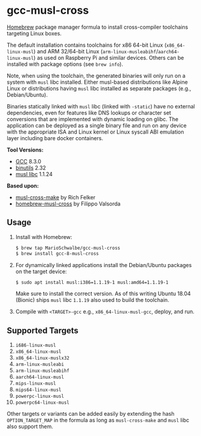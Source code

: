 gcc-musl-cross
==============

[Homebrew](https://brew.sh/) package manager formula to install cross-compiler toolchains targeting
Linux boxes.

The default installation contains toolchains for x86 64-bit Linux (`x86_64-linux-musl`) and ARM
32/64-bit Linux (`arm-linux-musleabihf`/`aarch64-linux-musl`) as used on Raspberry Pi and similar
devices. Others can be installed with package options (see `brew info`).

Note, when using the toolchain, the generated binaries will only run on a system with `musl` libc
installed. Either musl-based distributions like Alpine Linux or distributions having `musl` libc
installed as separate packages (e.g., Debian/Ubuntu).

Binaries statically linked with `musl` libc (linked with `-static`) have no external dependencies,
even for features like DNS lookups or character set conversions that are implemented with dynamic
loading on glibc. The application can be deployed as a single binary file and run on any device
with the appropriate ISA and Linux kernel or Linux syscall ABI emulation layer including bare docker
containers.

**Tool Versions:**
- [GCC](https://gcc.gnu.org/) 8.3.0
- [binutils](https://www.gnu.org/software/binutils/) 2.32
- [musl libc](https://www.musl-libc.org/) 1.1.24

**Based upon:**
- [musl-cross-make](https://github.com/richfelker/musl-cross-make) by Rich Felker
- [homebrew-musl-cross](https://github.com/FiloSottile/homebrew-musl-cross) by Filippo Valsorda


Usage
-----

1. Install with Homebrew:
    ```sh
    $ brew tap MarioSchwalbe/gcc-musl-cross
    $ brew install gcc-8-musl-cross
    ```

2. For dynamically linked applications install the Debian/Ubuntu packages on the target device:
    ```sh
    $ sudo apt install musl:i386=1.1.19-1 musl:amd64=1.1.19-1
    ```
    Make sure to install the correct version. As of this writing Ubuntu 18.04 (Bionic) ships `musl`
    libc `1.1.19` also used to build the toolchain.

3. Compile with `<TARGET>-gcc` e.g., `x86_64-linux-musl-gcc`, deploy, and run.


Supported Targets
-----------------

1. `i686-linux-musl`
1. `x86_64-linux-musl`
1. `x86_64-linux-muslx32`
1. `arm-linux-musleabi`
1. `arm-linux-musleabihf`
1. `aarch64-linux-musl`
1. `mips-linux-musl`
1. `mips64-linux-musl`
1. `powerpc-linux-musl`
1. `powerpc64-linux-musl`

Other targets or variants can be added easily by extending the hash `OPTION_TARGET_MAP` in the
formula as long as `musl-cross-make` and `musl` libc also support them.

